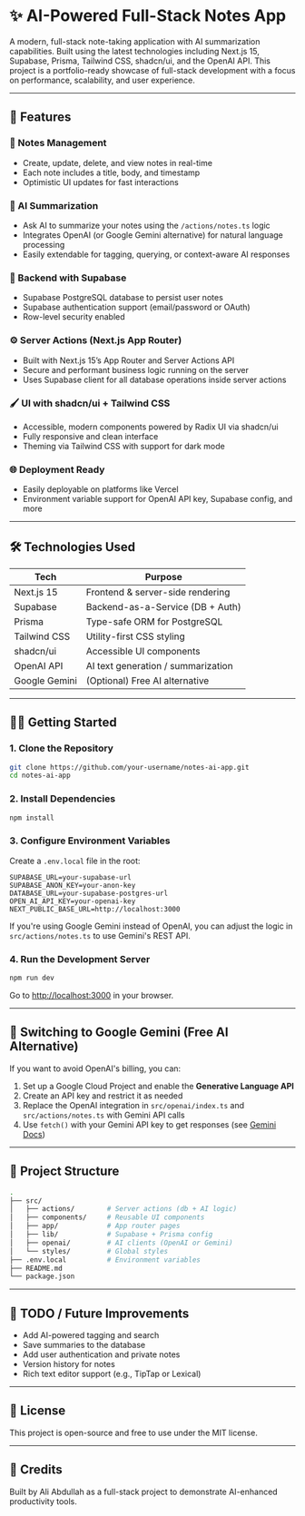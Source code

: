 
# ✨ AI-Powered Full-Stack Notes App

A modern, full-stack note-taking application with AI summarization capabilities. Built using the latest technologies including Next.js 15, Supabase, Prisma, Tailwind CSS, shadcn/ui, and the OpenAI API. This project is a portfolio-ready showcase of full-stack development with a focus on performance, scalability, and user experience.

---

## 🚀 Features

### 📝 Notes Management
- Create, update, delete, and view notes in real-time
- Each note includes a title, body, and timestamp
- Optimistic UI updates for fast interactions

### 🧠 AI Summarization
- Ask AI to summarize your notes using the `/actions/notes.ts` logic
- Integrates OpenAI (or Google Gemini alternative) for natural language processing
- Easily extendable for tagging, querying, or context-aware AI responses

### 💾 Backend with Supabase
- Supabase PostgreSQL database to persist user notes
- Supabase authentication support (email/password or OAuth)
- Row-level security enabled

### ⚙️ Server Actions (Next.js App Router)
- Built with Next.js 15’s App Router and Server Actions API
- Secure and performant business logic running on the server
- Uses Supabase client for all database operations inside server actions

### 🖌️ UI with shadcn/ui + Tailwind CSS
- Accessible, modern components powered by Radix UI via shadcn/ui
- Fully responsive and clean interface
- Theming via Tailwind CSS with support for dark mode

### 🌐 Deployment Ready
- Easily deployable on platforms like Vercel
- Environment variable support for OpenAI API key, Supabase config, and more

---

## 🛠️ Technologies Used

| Tech           | Purpose                          |
|----------------|----------------------------------|
| Next.js 15     | Frontend & server-side rendering |
| Supabase       | Backend-as-a-Service (DB + Auth) |
| Prisma         | Type-safe ORM for PostgreSQL     |
| Tailwind CSS   | Utility-first CSS styling        |
| shadcn/ui      | Accessible UI components         |
| OpenAI API     | AI text generation / summarization |
| Google Gemini  | (Optional) Free AI alternative   |

---

## 🧑‍💻 Getting Started

### 1. Clone the Repository

```bash
git clone https://github.com/your-username/notes-ai-app.git
cd notes-ai-app
```

### 2. Install Dependencies

```bash
npm install
```

### 3. Configure Environment Variables

Create a `.env.local` file in the root:

```env
SUPABASE_URL=your-supabase-url
SUPABASE_ANON_KEY=your-anon-key
DATABASE_URL=your-supabase-postgres-url
OPEN_AI_API_KEY=your-openai-key
NEXT_PUBLIC_BASE_URL=http://localhost:3000
```

If you're using Google Gemini instead of OpenAI, you can adjust the logic in `src/actions/notes.ts` to use Gemini's REST API.

### 4. Run the Development Server

```bash
npm run dev
```

Go to [http://localhost:3000](http://localhost:3000) in your browser.

---

## 🤖 Switching to Google Gemini (Free AI Alternative)

If you want to avoid OpenAI's billing, you can:

1. Set up a Google Cloud Project and enable the **Generative Language API**
2. Create an API key and restrict it as needed
3. Replace the OpenAI integration in `src/openai/index.ts` and `src/actions/notes.ts` with Gemini API calls
4. Use `fetch()` with your Gemini API key to get responses (see [Gemini Docs](https://ai.google.dev/gemini-api/docs))

---

## 📁 Project Structure

```bash
.
├── src/
│   ├── actions/        # Server actions (db + AI logic)
│   ├── components/     # Reusable UI components
│   ├── app/            # App router pages
│   ├── lib/            # Supabase + Prisma config
│   ├── openai/         # AI clients (OpenAI or Gemini)
│   └── styles/         # Global styles
├── .env.local          # Environment variables
├── README.md
└── package.json
```

---

## 🧪 TODO / Future Improvements

- Add AI-powered tagging and search
- Save summaries to the database
- Add user authentication and private notes
- Version history for notes
- Rich text editor support (e.g., TipTap or Lexical)

---

## 📜 License

This project is open-source and free to use under the MIT license.

---

## 🧠 Credits

Built by Ali Abdullah as a full-stack project to demonstrate AI-enhanced productivity tools.
